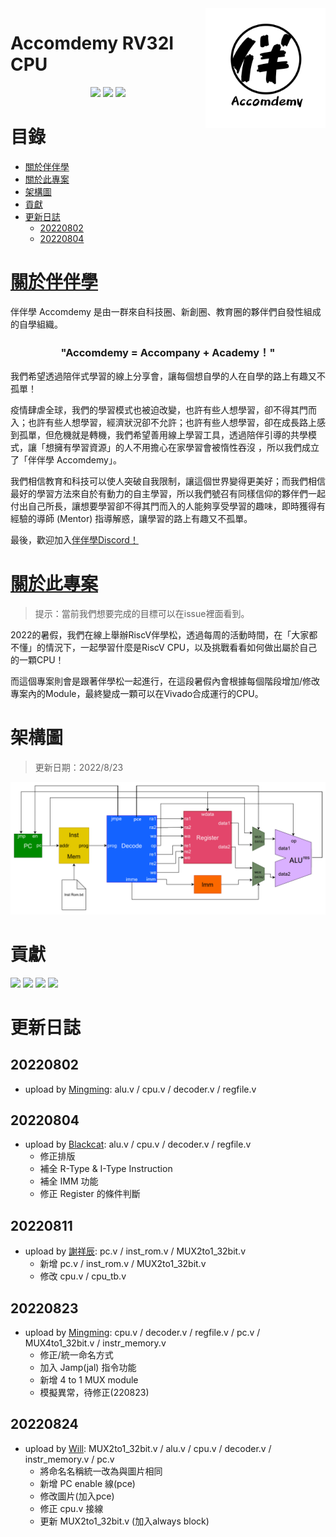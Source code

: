 <img align="right" src="./img/logo.png" width="192" />
<h1 align="left">Accomdemy RV32I CPU</h1>
<p align="center">
    <img src="https://img.shields.io/github/commit-activity/m/accomdemy/accomdemy_rv32i" />
    <img src="https://img.shields.io/github/repo-size/accomdemy/accomdemy_rv32i?color=yellow&style=flat-square" />
    <img src="https://img.shields.io/discord/838422912507052062?color=green" />
</p>

# 目錄
- [關於伴伴學](#關於伴伴學)
- [關於此專案](#關於此專案)
- [架構圖](#架構圖)
- [貢獻](#貢獻)
- [更新日誌](#更新日誌)
    - [20220802](#20220802)
    - [20220804](#20220804)

# [關於伴伴學](https://hackmd.io/@accomdemy/SJsr63mkt)
伴伴學 Accomdemy 是由一群來自科技圈、新創圈、教育圈的夥伴們自發性組成的自學組織。

<h3 align="center" style="font-weight: bold;">
    "Accomdemy = Accompany + Academy！"
</h3>

我們希望透過陪伴式學習的線上分享會，讓每個想自學的人在自學的路上有趣又不孤單！

疫情肆虐全球，我們的學習模式也被迫改變，也許有些人想學習，卻不得其門而入；也許有些人想學習，經濟狀況卻不允許；也許有些人想學習，卻在成長路上感到孤單，但危機就是轉機，我們希望善用線上學習工具，透過陪伴引導的共學模式，讓「想擁有學習資源」的人不用擔心在家學習會被惰性吞沒 ，所以我們成立了「伴伴學 Accomdemy」。

我們相信教育和科技可以使人突破自我限制，讓這個世界變得更美好；而我們相信最好的學習方法來自於有動力的自主學習，所以我們號召有同樣信仰的夥伴們一起付出自己所長，讓想要學習卻不得其門而入的人能夠享受學習的趣味，即時獲得有經驗的導師 (Mentor) 指導解惑，讓學習的路上有趣又不孤單。

最後，歡迎加入[伴伴學Discord！](https://discord.com/invite/rB7sc3UMTx)

# [關於此專案](https://hackmd.io/@accomdemy/BJprQ8Xjc/)
> 提示：當前我們想要完成的目標可以在issue裡面看到。

2022的暑假，我們在線上舉辦RiscV伴學松，透過每周的活動時間，在「大家都不懂」的情況下，一起學習什麼是RiscV CPU，以及挑戰看看如何做出屬於自己的一顆CPU！

而這個專案則會是跟著伴學松一起進行，在這段暑假內會根據每個階段增加/修改專案內的Module，最終變成一顆可以在Vivado合成運行的CPU。

# 架構圖
> 更新日期：2022/8/23
<center>
    <img src="./img/cpu.png" />
</center>

# 貢獻
[![](https://avatars.githubusercontent.com/minexo79?size=64)](https://github.com/minexo79)
[![](https://avatars.githubusercontent.com/MingMingFish?size=64)](https://github.com/MingMingFish)
[![](https://avatars.githubusercontent.com/min4604?size=64)](https://github.com/min4604)
[![](https://avatars.githubusercontent.com/be1ieve?size=64)](https://github.com/be1ieve)

# 更新日誌
## 20220802 
- upload by [Mingming](https://github.com/MingMingFish): alu.v / cpu.v / decoder.v / regfile.v
## 20220804
- upload by [Blackcat](https://github.com/minexo79): alu.v / cpu.v / decoder.v / regfile.v
    - 修正排版
    - 補全 R-Type & I-Type Instruction
    - 補全 IMM 功能
    - 修正 Register 的條件判斷
## 20220811
- upload by [謝祥辰](https://github.com/min4604): pc.v / inst_rom.v / MUX2to1_32bit.v
    - 新增 pc.v / inst_rom.v / MUX2to1_32bit.v
    - 修改 cpu.v / cpu_tb.v
## 20220823
- upload by [Mingming](https://github.com/MingMingFish): cpu.v / decoder.v / regfile.v / pc.v / MUX4to1_32bit.v / instr_memory.v
    - 修正/統一命名方式
    - 加入 Jamp(jal) 指令功能
    - 新增 4 to 1 MUX module
    - 模擬異常，待修正(220823)
## 20220824
- upload by [Will](https://github.com/be1ieve): MUX2to1_32bit.v / alu.v / cpu.v / decoder.v / instr_memory.v / pc.v
    - 將命名名稱統一改為與圖片相同
    - 新增 PC enable 線(pce)
    - 修改圖片(加入pce)
    - 修正 cpu.v 接線
    - 更新 MUX2to1_32bit.v (加入always block)

